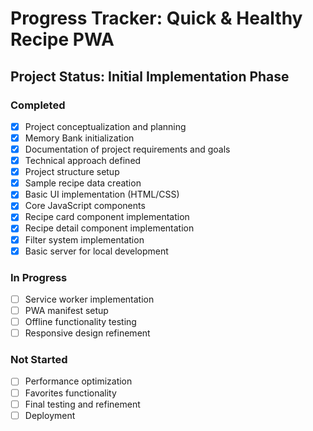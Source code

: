 # Progress Tracker: Quick & Healthy Recipe PWA

## Project Status: Initial Implementation Phase

### Completed
- [x] Project conceptualization and planning
- [x] Memory Bank initialization
- [x] Documentation of project requirements and goals
- [x] Technical approach defined
- [x] Project structure setup
- [x] Sample recipe data creation
- [x] Basic UI implementation (HTML/CSS)
- [x] Core JavaScript components
- [x] Recipe card component implementation
- [x] Recipe detail component implementation
- [x] Filter system implementation
- [x] Basic server for local development

### In Progress
- [ ] Service worker implementation
- [ ] PWA manifest setup
- [ ] Offline functionality testing
- [ ] Responsive design refinement

### Not Started
- [ ] Performance optimization
- [ ] Favorites functionality
- [ ] Final testing and refinement
- [ ] Deployment

## Milestone Tracking

### Milestone 1: Project Foundation (Completed)
- [x] Define project requirements
- [x] Document technical approach
- [x] Set up basic project structure
- [x] Create sample data

### Milestone 2: Core Functionality (Completed)
- [x] Implement 3-filter system
- [x] Create recipe display components
- [x] Implement basic navigation
- [x] Test core functionality

### Milestone 3: PWA Features (Current)
- [x] Set up service worker
- [ ] Implement offline capabilities
- [ ] Create web app manifest
- [ ] Enable installability

### Milestone 4: Enhancement & Refinement
- [ ] Add favorites functionality
- [ ] Optimize performance
- [ ] Improve accessibility
- [ ] Conduct user testing

## Known Issues
- Missing recipe images (removed image elements to improve user experience)
- Service worker may need adjustments for proper caching
- Missing PWA icons

## Recent Progress Notes

**[Date: 05/03/2025]**
- Initialized Memory Bank with core documentation
- Defined project brief and requirements
- Established technical approach and architecture
- Documented current context and next steps
- Created basic project structure with HTML, CSS, and JavaScript files
- Implemented core components (filter system, recipe cards, recipe detail view)
- Added sample recipe data in JSON format
- Set up PWA manifest and service worker files
- Created a simple HTTP server for local development
- Modified recipe card and detail components to handle missing images
- Improved the "View Recipe" button styling for better visibility
- Tested core functionality and verified it works as expected

The application now has a functional UI with the 3-button filter system and recipe cards. Users can filter recipes by time, nutrition, and budget considerations. Recipe details can be viewed by clicking on a recipe card or the "View Recipe" button. The next steps involve testing the service worker implementation and ensuring offline functionality works as expected.

This document will be updated regularly as development progresses.

